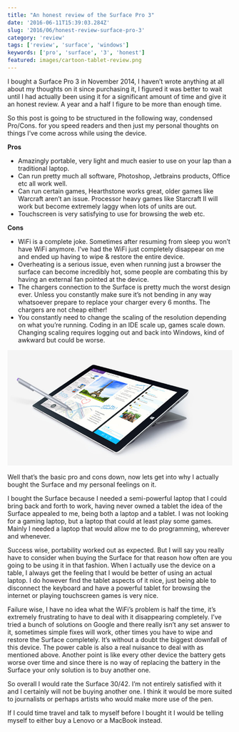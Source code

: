 ```yaml
---
title: "An honest review of the Surface Pro 3"
date: '2016-06-11T15:39:03.284Z'
slug: '2016/06/honest-review-surface-pro-3'
category: 'review'
tags: ['review', 'surface', 'windows']
keywords: ['pro', 'surface', '3', 'honest']
featured: images/cartoon-tablet-review.png
---
```


I bought a Surface Pro 3 in November 2014, I haven’t wrote anything at all about my thoughts on it since purchasing it, I figured it was better to wait until I had actually been using it for a significant amount of time and give it an honest review. A year and a half I figure to be more than enough time.

So this post is going to be structured in the following way, condensed Pro/Cons. for you speed readers and then just my personal thoughts on things I’ve come across while using the device.

**Pros**

- Amazingly portable, very light and much easier to use on your lap than a traditional laptop.
- Can run pretty much all software, Photoshop, Jetbrains products, Office etc all work well.
- Can run certain games, Hearthstone works great, older games like Warcraft aren’t an issue. Processor heavy games like Starcraft II will work but become extremely laggy when lots of units are out.
- Touchscreen is very satisfying to use for browsing the web etc.

**Cons**

- WiFi is a complete joke. Sometimes after resuming from sleep you won’t have WiFi anymore. I’ve had the WiFi just completely disappear on me and ended up having to wipe & restore the entire device.
- Overheating is a serious issue, even when running just a browser the surface can become incredibly hot, some people are combating this by having an external fan pointed at the device.
- The chargers connection to the Surface is pretty much the worst design ever. Unless you constantly make sure it’s not bending in any way whatsoever prepare to replace your charger every 6 months. The chargers are not cheap either!
- You constantly need to change the scaling of the resolution depending on what you’re running. Coding in an IDE scale up, games scale down. Changing scaling requires logging out and back into Windows, kind of awkward but could be worse.

![surface-pro.jpg](images/surface-pro.jpg)


Well that’s the basic pro and cons down, now lets get into why I actually bought the Surface and my personal feelings on it.

I bought the Surface because I needed a semi-powerful laptop that I could bring back and forth to work, having never owned a tablet the idea of the Surface appealed to me, being both a laptop and a tablet. I was not looking for a gaming laptop, but a laptop that could at least play some games. Mainly I needed a laptop that would allow me to do programming, wherever and whenever.

Success wise, portability worked out as expected. But I will say you really have to consider when buying the Surface for that reason how often are you going to be using it in that fashion.  When I actually use the device on a table, I always get the feeling that I would be better of using an actual laptop. I do however find the tablet aspects of it nice, just being able to disconnect the keyboard and have a powerful tablet for browsing the internet or playing touchscreen games is very nice.

Failure wise, I have no idea what the WiFi’s problem is half the time, it’s extremely frustrating to have to deal with it disappearing completely. I’ve tried a bunch of solutions on Google and there really isn’t any set answer to it, sometimes simple fixes will work, other times you have to wipe and restore the Surface completely. It’s without a doubt the biggest downfall of this device. The power cable is also a real nuisance to deal with as mentioned above. Another point is like every other device the battery gets worse over time and since there is no way of replacing the battery in the Surface your only solution is to buy another one.

So overall I would rate the Surface 30/42. I’m not entirely satisfied with it and I certainly will not be buying another one. I think it would be more suited to journalists or perhaps artists who would make more use of the pen.

If I could time travel and talk to myself before I bought it I would be telling myself to either buy a Lenovo or a MacBook instead.
